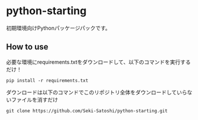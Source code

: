 # python-starting
初期環境向けPythonパッケージパックです。

## How to use
必要な環境にrequirements.txtをダウンロードして、以下のコマンドを実行するだけ！
```console
pip install -r requirements.txt
```
ダウンロードは以下のコマンドでこのリポジトリ全体をダウンロードしていらないファイルを消すだけ
```console
git clone https://github.com/Seki-Satoshi/python-starting.git
```
